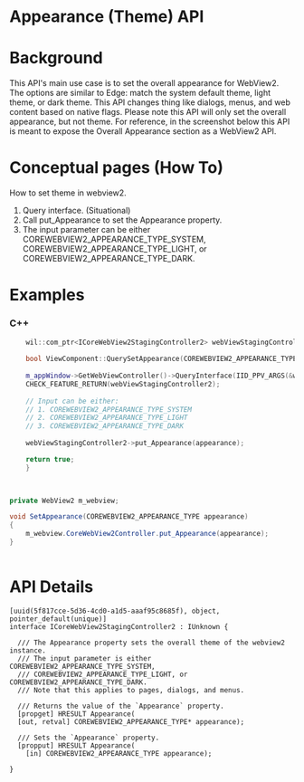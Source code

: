 Appearance (Theme) API
===

# Background
This API's main use case is to set the overall appearance for WebView2. The options are similar to Edge: match the system default theme, light theme, or dark theme. 
This API changes thing like dialogs, menus, and web content based on native flags. Please note this API will only set the overall appearance, but not theme.
For reference, in the screenshot below this API is meant to expose the Overall Appearance section as a WebView2 API. 

# Conceptual pages (How To)

How to set theme in webview2. 
1. Query interface. (Situational)
2. Call put_Appearance to set the Appearance property. 
3. The input parameter can be either COREWEBVIEW2_APPEARANCE_TYPE_SYSTEM, COREWEBVIEW2_APPEARANCE_TYPE_LIGHT, or COREWEBVIEW2_APPEARANCE_TYPE_DARK.


# Examples

### C++

```cpp
    wil::com_ptr<ICoreWebView2StagingController2> webViewStagingController2;
    
    bool ViewComponent::QuerySetAppearance(COREWEBVIEW2_APPEARANCE_TYPE appearance){
    
    m_appWindow->GetWebViewController()->QueryInterface(IID_PPV_ARGS(&webViewStagingController2));
    CHECK_FEATURE_RETURN(webViewStagingController2);
    
    // Input can be either:
    // 1. COREWEBVIEW2_APPEARANCE_TYPE_SYSTEM 
    // 2. COREWEBVIEW2_APPEARANCE_TYPE_LIGHT 
    // 3. COREWEBVIEW2_APPEARANCE_TYPE_DARK
    
    webViewStagingController2->put_Appearance(appearance); 

    return true;
    }
    
```

```c#

private WebView2 m_webview;

void SetAppearance(COREWEBVIEW2_APPEARANCE_TYPE appearance)
{
    m_webview.CoreWebView2Controller.put_Appearance(appearance);
}
    
```

# API Details

```
[uuid(5f817cce-5d36-4cd0-a1d5-aaaf95c8685f), object, pointer_default(unique)]
interface ICoreWebView2StagingController2 : IUnknown {

  /// The Appearance property sets the overall theme of the webview2 instance. 
  /// The input parameter is either COREWEBVIEW2_APPEARANCE_TYPE_SYSTEM, 
  /// COREWEBVIEW2_APPEARANCE_TYPE_LIGHT, or COREWEBVIEW2_APPEARANCE_TYPE_DARK.
  /// Note that this applies to pages, dialogs, and menus.  
  
  /// Returns the value of the `Appearance` property.
  [propget] HRESULT Appearance(
  [out, retval] COREWEBVIEW2_APPEARANCE_TYPE* appearance);

  /// Sets the `Appearance` property.
  [propput] HRESULT Appearance(
    [in] COREWEBVIEW2_APPEARANCE_TYPE appearance);

}
```
